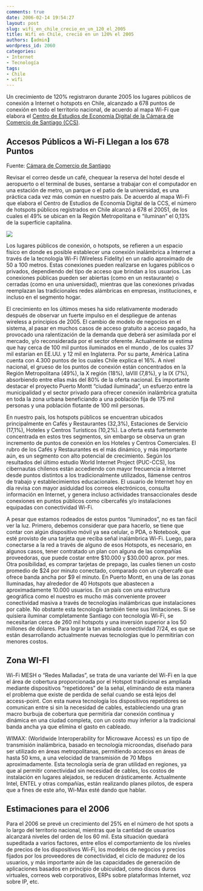 ```yaml
---
comments: true
date: 2006-02-14 19:54:27
layout: post
slug: wifi_en_chile_crecio_en_un_120_el_2005
title: Wifi en Chile, creció en un 120% el 2005
authors: [admin]
wordpress_id: 2060
categories:
- Internet
- Tecnología
tags:
- Chile
- wifi
---
```



Un crecimiento de 120% registraron durante 2005 los lugares públicos de conexión a Internet o hotspots en Chile, alcanzado a 678 puntos de conexión en todo el territorio nacional, de acuerdo al mapa Wi-Fi que elabora el [Centro de Estudios de Economía Digital de la Cámara de Comercio de Santiago (CCS)](https://web.archive.org/web/20080410015144/http://www.ccs.cl/html/informe_economico.htm).



## Accesos Públicos a Wi-Fi Llegan a los 678 Puntos


Fuente: [Cámara de Comercio de Santiago](https://web.archive.org/web/20080410015144/http://www.ccs.cl/html/informe_economico.htm)

Revisar el correo desde un café, chequear la reserva del hotel desde el aeropuerto o el terminal de buses, sentarse a trabajar con el computador en una estación de metro, un parque o el patio de la universidad, es una práctica cada vez más común en nuestro país.
De acuerdo al mapa Wi-Fi que elabora el Centro de Estudios de Economía Digital de la CCS, el número de hotspots públicos registrados en Chile alcanzó a 678 el 20051, de los cuales el 49% se ubican en la Región Metropolitana e “iluminan” el 0,13% de la superficie capitalina.

[![](https://www.lnds.net/blog/wp-content/uploads/2011/07/wifi3-thumb.jpg)](https://www.lnds.net/blog/wp-content/uploads/2011/07/wifi3-thumb.jpg)




Los lugares públicos de conexión, o hotspots, se refieren a un espacio físico en donde es posible establecer una conexión inalámbrica a Internet a través de la tecnología Wi-Fi (Wireless Fidelity) en un radio aproximado de 50 a 100 metros. Estas conexiones pueden realizarse en lugares públicos o privados, dependiendo del tipo de acceso que brindan a los usuarios. Las conexiones públicas pueden ser abiertas (como en un restaurante) o cerradas (como en una universidad), mientras que las conexiones privadas reemplazan las tradicionales redes alámbricas en empresas, instituciones, e incluso en el segmento hogar.

El crecimiento en los últimos meses ha sido relativamente moderado después de observar un fuerte impulso en el despliegue de antenas wireless a principios de 2005. El cambio de modelo de negocios en el sistema, al pasar en muchos casos de acceso gratuito a acceso pagado, ha provocado una ralentización de la demanda que deberá ser asimilada por el mercado, y/o reconsiderada por el sector oferente.
Actualmente se estima que hay cerca de 100 mil puntos iluminados en el mundo , de los cuales 37 mil estarían en EE.UU. y 12 mil en Inglaterra. Por su parte, América Latina cuenta con 4.300 puntos de los cuales Chile explica el 16%.
A nivel nacional, el grueso de los puntos de conexión están concentrados en la Región Metropolitana (49%), la X región (18%), laVIII (7,8%), y la IX (7%), absorbiendo entre ellas más del 80% de la oferta nacional. Es importante destacar el proyecto Puerto Montt “ciudad iluminada”, un esfuerzo entre la municipalidad y el sector privado para ofrecer conexión inalámbrica gratuita en toda la zona urbana beneficiando a una población fija de 175 mil personas y una población flotante de 100 mil personas.

En nuestro país, los hotspots públicos se encuentran ubicados principalmente en Cafés y Restaurantes (32,3%), Estaciones de Servicio (17,1%), Hoteles y Centros Turísticos (10,2%). La oferta está fuertemente concentrada en estos tres segmentos, sin embargo se observa un gran incremento de puntos de conexión en los Hoteles y Centros Comerciales. El rubro de los Cafés y Restaurantes es el más dinámico, y más importante aún, es un segmento con alto potencial de crecimiento. Según los resultados del último estudio World Internet Project (PUC-CCS), los cibernautas chilenos están accediendo con mayor frecuencia a Internet desde puntos distintos a los tradicionalmente utilizados, llámense centros de trabajo y establecimientos educacionales. El usuario de Internet hoy en día revisa con mayor asiduidad los correos electrónicos, consulta información en Internet, y genera incluso actividades transaccionales desde conexiones en puntos públicos como cibercafés y/o instalaciones equipadas con conectividad Wi-Fi.

A pesar que estamos rodeados de estos puntos “iluminados”, no es tan fácil ver la luz. Primero, debemos considerar que para hacerlo, se tiene que contar con algún dispositivo móvil ya sea celular, o PDA, o Notebook, que esté provisto de una tarjeta que reciba señal inalámbrica Wi-Fi. Luego, para conectarse a la red a través de alguno de esos Hotspots, es necesario, en algunos casos, tener contratado un plan con alguna de las compañías proveedoras, que puede costar entre $10.000 y $30.000 aprox. por mes. Otra posibilidad, es comprar tarjetas de prepago, las cuales tienen un costo promedio de $24 por minuto conectado, comparado con un cybercafé que ofrece banda ancha por $9 el minuto.
En Puerto Montt, en una de las zonas Iluminadas, hay alrededor de 40 Hotspots que abastecen a aproximadamente 10.000 usuarios. En un país con una estructura geográfica como el nuestro es mucho más conveniente proveer conectividad masiva a través de tecnologías inalámbricas que instalaciones por cable.
No obstante esta tecnología también tiene sus limitaciones. Si se quisiera iluminar completamente Santiago con tecnología Wi-Fi, se necesitarían cerca de 260 mil hotspots y una inversión superior a los 50 millones de dólares.
Para lograr la tan ansiada conectividad 7/24, es que se están desarrollando actualmente nuevas tecnologías que lo permitirían con menores costos.


## Zona WI-FI


Wi-Fi MESH o “Redes Malladas”, se trata de una variante del Wi-Fi en la que el área de cobertura proporcionada por el Hotspot tradicional es ampliada mediante dispositivos “repetidores” de la señal, eliminando de esta manera el problema que existe de perdida de señal cuando se está lejos del access-point. Con esta nueva tecnología los dispositivos repetidores se comunican entre si sin la necesidad de cables, estableciendo una gran macro burbuja de cobertura que permitiría dar conexión continua y dinámica en una ciudad completa, con un costo muy inferior a la tradicional banda ancha ya que elimina el gasto en cableado.

WIMAX: (Worldwide Interoperability for Microwave Access) es un tipo de transmisión inalámbrica, basado en tecnología microondas, diseñado para ser utilizado en áreas metropolitanas, permitiendo accesos en áreas de hasta 50 kms, a una velocidad de transmisión de 70 Mbps aproximadamente.
Esta tecnología sería de gran utilidad en regiones, ya que al permitir conectividad sin necesidad de cables, los costos de instalación en lugares alejados, se reducen drásticamente. Actualmente Intel, ENTEL y otras compañías, están realizando planes pilotos, de espera que a fines de este año, Wi-Max esté dando que hablar.


## Estimaciones para el 2006


Para el 2006 se prevé un crecimiento del 25% en el número de hot spots a lo largo del territorio nacional, mientras que la cantidad de usuarios alcanzará niveles del orden de los 60 mil. Esta situación quedará supeditada a varios factores, entre ellos el comportamiento de los niveles de precios de los dispositivos Wi-Fi, los modelos de negocios y precios fijados por los proveedores de conectividad, el ciclo de madurez de los usuarios, y más importante aún de las capacidades de generación de aplicaciones basados en principio de ubicuidad, como discos duros virtuales, correos web corporativos, ERPs sobre plataformas Internet, voz sobre IP, etc.


